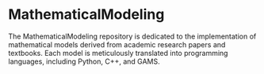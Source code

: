 # MathematicalModeling
The MathematicalModeling repository is dedicated to the implementation of mathematical models derived from academic research papers and textbooks. Each model is meticulously translated into programming languages, including Python, C++, and GAMS.

